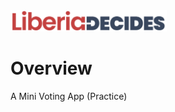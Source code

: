 <img src="./assets/logo.png" alt="Liberia Decides Logo" width="250px">

# Overview
A Mini Voting App (Practice)
